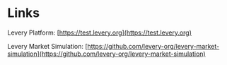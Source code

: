 # Links

Levery Platform: [https://test.levery.org](https://test.levery.org)

Levery Market Simulation: [https://github.com/levery-org/levery-market-simulation](https://github.com/levery-org/levery-market-simulation)
